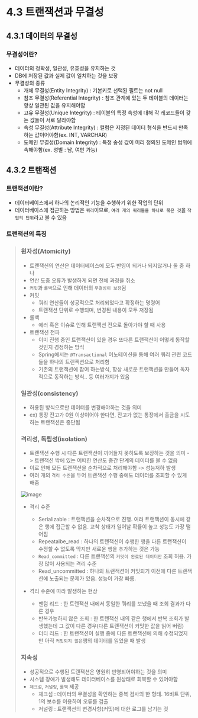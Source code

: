 # 4.3 트랜잭션과 무결성

## 4.3.1 데이터의 무결성

### 무결성이란?

- 데이터의 정확성, 일관성, 유효성을 유지하는 것
- DB에 저장된 값과 실제 값이 일치하는 것을 보장
- 무결성의 종류
  - 개체 무결성(Entity Integrity) : 기본키로 선택된 필트는 not null
  - 참조 무결성(Referential Integrity) : 참조 관계에 있는 두 테이블의 데이터는 항상 일관된 값을 유지해야함
  - 고유 무결성(Unique Integrity) : 테이블의 특정 속성에 대해 각 레코드들이 갖는 값들이 서로 달라야함
  - 속성 무결성(Attribute Integrity) : 컬럼은 지정된 데이터 형식을 반드시 만족하는 값이어야함(ex. INT, VARCHAR)
  - 도메인 무결성(Domain Integrity) : 특정 송성 값이 미리 정의된 도메인 범위에 속해야함(ex. 성별 : 남, 여만 가능)

## 4.3.2 트랜잭션

### 트랜잭션이란?

- 데이터베이스에서 하나의 논리적인 기능을 수행하기 위한 작업의 단위
- 데이터베이스에 접근하는 방법은 `쿼리`이므로, `여러 개의 쿼리들을 하나로 묶은 것`을 `작업의 단위`라고 볼 수 있음

### 트랜잭션의 특징

> ### 원자성(Atomicity)
>
> - 트랜잭션의 연산은 데이터베이스에 모두 반영이 되거나 되지않거나 둘 중 하나
> - 연산 도중 오류가 발생하게 되면 전체 과정을 취소
> - `커밋`과 `롤백`으로 인해 데이터의 `무결성이 보장`됨
> - 커밋
>   - 쿼리 연산들이 성공적으로 처리되었다고 확정하는 명령어
>   - 트랜잭션 단위로 수행되며, 변경된 내용이 모두 저장됨
> - 롤백
>   - 에러 혹은 이슈로 인해 트랜잭션 전으로 돌아가야 할 때 사용
> - 트랜잭션 전파
>   - 이미 진행 중인 트랜잭션이 있을 경우 또다른 트랜잭션이 어떻게 동작할 것인지 경정하는 방식
>   - Spring에서는 `@Transactional` 어노테이션을 통해 여러 쿼리 관련 코드들을 하나의 트랜잭션으로 처리함
>   - 기존의 트랜잭션에 참여 하는방식, 항상 새로운 트랜잭션을 만들어 독자적으로 동작하는 방식.. 등 여러가지가 있음
>
> ### 일관성(consistency)
>
> - 허용된 방식으로만 데이터를 변경해야하는 것을 의미
> - ex) 통장 잔고가 0원 이상이어야 한다면, 잔고가 없는 통장에서 출금을 시도하는 트랜잭션은 중단됨
>
> ### 격리성, 독립성(isolation)
>
> - 트랜잭션 수행 시 다른 트랜잭션이 끼어들지 못하도록 보장하는 것을 의미 -> 트랜잭션 밖에 있는 어떠한 연산도 중간 단계의 데이터를 볼 수 없음
> - 이로 인해 모든 트랜잭션을 순차적으로 처리해야함 -> 성능저하 발생
> - 여러 개의 `격리 수준`을 두어 트랜잭션 수행 중에도 데이터를 조회할 수 있게 해줌
>
> ![image](https://3553248446-files.gitbook.io/~/files/v0/b/gitbook-legacy-files/o/assets%2F-M5HOStxvx-Jr0fqZhyW%2F-MGdOhx8aWkOCeHcri8Q%2F-MGdW-V-iOgKgGmSOVd7%2F%E1%84%80%E1%85%B3%E1%84%85%E1%85%B5%E1%86%B71.png?alt=media&token=0722018a-0d24-4586-9288-d9c306d2c263)
>
> - 격리 수준
>
>   - Serializable : 트랜잭션을 순차적으로 진행. 여러 트랜잭션이 동시에 같은 행에 접근할 수 없음. 교착 상태가 일어날 확률이 높고 성능도 가장 떨어짐
>   - Repeatalbe_read : 하나의 트랜잭션이 수행한 행을 다른 트랜잭션이 수정할 수 없도록 막지만 새로운 행을 추가하는 것은 가능
>   - `Read_committed` : 다른 트랜잭션의 `커밋이 완료된 데이터만` 조회 허용. 가장 많이 사용되는 격리 수준
>   - Read_uncommitted : 하나의 트랜잭션이 커밋되기 이전에 다른 트랜잭션에 노출되는 문제가 있음. 성능이 가장 빠름.
>
> - 격리 수준에 따라 발생하는 현상
>   - 팬텀 리드 : 한 트랜잭션 내에서 동일한 쿼리를 보냈을 때 조회 결과가 다른 경우
>   - 반복가능하지 않은 조회 : 한 트랜잭션 내의 같은 행에서 반복 조회가 발생했는데 그 값이 다른 경우(다른 트랜잭션이 커밋한 값을 읽어 버림)
>   - 더티 리드 : 한 트랜잭션이 실행 중에 다른 트랜잭션에 의해 수정되었지만 아직 `커밋되지 않은`행의 데이터를 읽었을 때 발생
>
> ### 지속성
>
> - 성공적으로 수행된 트랜잭션은 영원히 반영되어야하는 것을 의미
> - 시스템 장애가 발생해도 데이터베이스를 원상태로 회복할 수 있어야함
> - `체크섬`, `저널링`, `롤백` 제공
>   - 체크섬 : 데이터의 무결성을 확인하는 중복 검사의 한 형태. 16비트 단위, 1의 보수를 이용하여 오류를 검출
>   - 저널링 : 트랜잭션의 변경사항(커밋)에 대한 로그를 남기는 것
